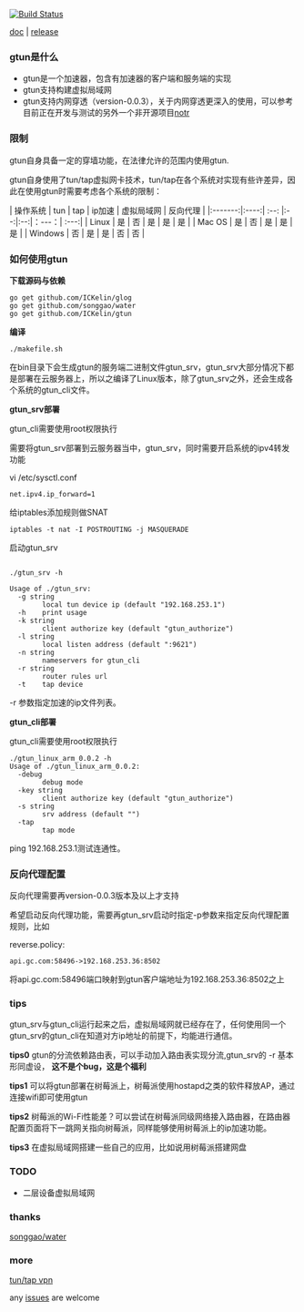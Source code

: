 [![Build Status](https://travis-ci.org/ICKelin/gtun.svg?branch=master)](https://travis-ci.org/ICKelin/gtun)

[doc](./README-EN.md) | [release](https://github.com/ICKelin/gtun/releases)
### gtun是什么
- gtun是一个加速器，包含有加速器的客户端和服务端的实现
- gtun支持构建虚拟局域网
- gtun支持内网穿透（version-0.0.3），关于内网穿透更深入的使用，可以参考目前正在开发与测试的另外一个非开源项目[notr](https://www.dahuizong.com/)

### 限制

gtun自身具备一定的穿墙功能，在法律允许的范围内使用gtun.

gtun自身使用了tun/tap虚拟网卡技术，tun/tap在各个系统对实现有些许差异，因此在使用gtun时需要考虑各个系统的限制：

| 操作系统 | tun | tap | ip加速 | 虚拟局域网 | 反向代理 |
|:-------:|:----:| :--: |:--:|:--:|：---：| :---:|
| Linux   |  是  |  否  | 是 | 是 | 是 |
| Mac OS  |  是  |  否  | 是 | 是 | 是 |
| Windows |  否  |  是  | 是 | 否 | 否 |

### 如何使用gtun
**下载源码与依赖**
``` shell
go get github.com/ICKelin/glog
go get github.com/songgao/water
go get github.com/ICKelin/gtun
```
**编译**

```
./makefile.sh
```
在bin目录下会生成gtun的服务端二进制文件gtun_srv，gtun_srv大部分情况下都是部署在云服务器上，所以之编译了Linux版本，除了gtun_srv之外，还会生成各个系统的gtun_cli文件。

**gtun_srv部署**

gtun_cli需要使用root权限执行

需要将gtun_srv部署到云服务器当中，gtun_srv，同时需要开启系统的ipv4转发功能

vi /etc/sysctl.conf
```
net.ipv4.ip_forward=1
```

给iptables添加规则做SNAT

```
iptables -t nat -I POSTROUTING -j MASQUERADE
```

启动gtun_srv
```

./gtun_srv -h

Usage of ./gtun_srv:
  -g string
    	local tun device ip (default "192.168.253.1")
  -h	print usage
  -k string
    	client authorize key (default "gtun_authorize")
  -l string
    	local listen address (default ":9621")
  -n string
    	nameservers for gtun_cli
  -r string
    	router rules url
  -t	tap device
```

-r 参数指定加速的ip文件列表。

**gtun_cli部署**

gtun_cli需要使用root权限执行

```
./gtun_linux_arm_0.0.2 -h
Usage of ./gtun_linux_arm_0.0.2:
  -debug
    	debug mode
  -key string
    	client authorize key (default "gtun_authorize")
  -s string
    	srv address (default "")
  -tap
    	tap mode

```

ping 192.168.253.1测试连通性。

### 反向代理配置

反向代理需要再version-0.0.3版本及以上才支持

希望启动反向代理功能，需要再gtun_srv启动时指定-p参数来指定反向代理配置规则，比如

reverse.policy:

```
api.gc.com:58496->192.168.253.36:8502
```

将api.gc.com:58496端口映射到gtun客户端地址为192.168.253.36:8502之上

### tips
gtun_srv与gtun_cli运行起来之后，虚拟局域网就已经存在了，任何使用同一个gtun_srv的gtun_cli在知道对方ip地址的前提下，均能进行通信。

**tips0**
    gtun的分流依赖路由表，可以手动加入路由表实现分流,gtun_srv的 -r 基本形同虚设，
    **这不是个bug，这是个福利**

**tips1**
    可以将gtun部署在树莓派上，树莓派使用hostapd之类的软件释放AP，通过连接wifi即可使用gtun

**tips2**
    树莓派的Wi-Fi性能差？可以尝试在树莓派同级网络接入路由器，在路由器配置页面将下一跳网关指向树莓派，同样能够使用树莓派上的ip加速功能。

**tips3**
    在虚拟局域网搭建一些自己的应用，比如说用树莓派搭建网盘

### TODO

- 二层设备虚拟局域网

### thanks
[songgao/water](https://github.com/songgao/water)

### more
[tun/tap vpn](https://github.com/ICKelin/article/issues/9)

any [issues](https://github.com/ICKelin/gtun/issues/new) are welcome


